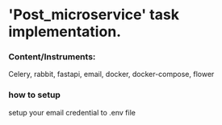 # 'Post_microservice' task implementation.
### Content/Instruments:
Celery, rabbit, fastapi, email, docker, docker-compose, flower


### how to setup

setup your email credential  to .env file



